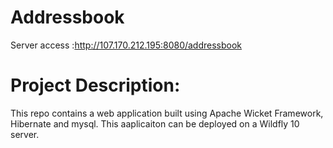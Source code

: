 # Addressbook

Server access :http://107.170.212.195:8080/addressbook

# Project Description:

This repo contains a web application  built using Apache Wicket Framework, Hibernate and mysql. This aaplicaiton can be deployed on a Wildfly 10 server.



